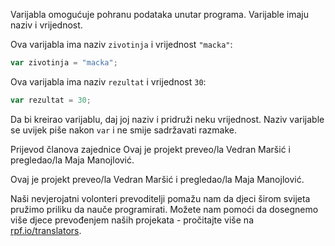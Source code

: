Varijabla omogućuje pohranu podataka unutar programa. Varijable imaju naziv i vrijednost.

Ova varijabla ima naziv `zivotinja` i vrijednost `"macka"`:

```javascript
var zivotinja = "macka";
```

Ova varijabla ima naziv `rezultat` i vrijednost `30`:

```javascript
var rezultat = 30;
```

Da bi kreirao varijablu, daj joj naziv i pridruži neku vrijednost. Naziv varijable se uvijek piše nakon `var` i ne smije sadržavati razmake.

Prijevod članova zajednice
Ovaj je projekt preveo/la Vedran Maršić i pregledao/la Maja Manojlović.

 Ovaj je projekt preveo/la Vedran Maršić i pregledao/la Maja Manojlović.
 
 Naši nevjerojatni volonteri prevoditelji pomažu nam da djeci širom svijeta pružimo priliku da nauče programirati. Možete nam pomoći da dosegnemo više djece prevođenjem naših projekata - pročitajte više na [rpf.io/translators](https://rpf.io/translators).